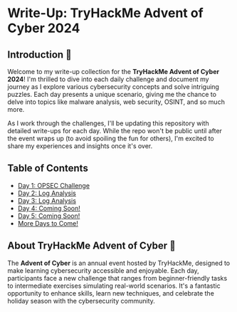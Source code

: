 # Write-Up: TryHackMe Advent of Cyber 2024

## Introduction 🖤

Welcome to my write-up collection for the **TryHackMe Advent of Cyber 2024**! I'm thrilled to dive into each daily challenge and document my journey as I explore various cybersecurity concepts and solve intriguing puzzles. Each day presents a unique scenario, giving me the chance to delve into topics like malware analysis, web security, OSINT, and so much more.

As I work through the challenges, I'll be updating this repository with detailed write-ups for each day. While the repo won't be public until after the event wraps up (to avoid spoiling the fun for others), I'm excited to share my experiences and insights once it's over.

## Table of Contents

- [Day 1: OPSEC Challenge](day1.md)
- [Day 2: Log Analysis](Day2.md)
- [Day 3: Log Analysis](Day3.md)
- [Day 4: Coming Soon!](Day4.md)
- [Day 5: Coming Soon!](Day5.md)
- [More Days to Come!](#)

## About TryHackMe Advent of Cyber 🎄

The **Advent of Cyber** is an annual event hosted by TryHackMe, designed to make learning cybersecurity accessible and enjoyable. Each day, participants face a new challenge that ranges from beginner-friendly tasks to intermediate exercises simulating real-world scenarios. It's a fantastic opportunity to enhance skills, learn new techniques, and celebrate the holiday season with the cybersecurity community.

